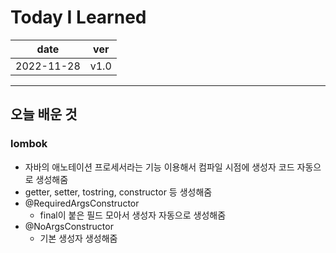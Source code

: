 # Today I Learned

|date|ver|
|----|----|
|2022-11-28| v1.0|

---
## 오늘 배운 것

### lombok
* 자바의 애노테이션 프로세서라는 기능 이용해서 컴파일 시점에 생성자 코드 자동으로 생성해줌
* getter, setter, tostring, constructor 등 생성해줌
* @RequiredArgsConstructor
    * final이 붙은 필드 모아서 생성자 자동으로 생성해줌
* @NoArgsConstructor
    * 기본 생성자 생성해줌